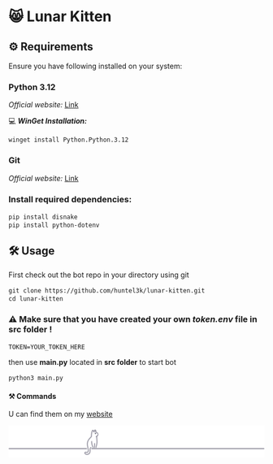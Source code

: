 # 😸 Lunar Kitten
## ⚙️ Requirements
Ensure you have following installed on your system:
### Python 3.12
*Official website:*
[Link](https://www.python.org/downloads/windows/)

💻 ***WinGet Installation:***
```
winget install Python.Python.3.12
```

### Git

*Official website:*
[Link](https://git-scm.com/download/win)

### Install required dependencies:
```
pip install disnake
pip install python-dotenv
```


## 🛠️ Usage

First check out the bot repo in your directory using git

```
git clone https://github.com/huntel3k/lunar-kitten.git
cd lunar-kitten
```
### ⚠️ Make sure that you have created your own *token.env* file in src folder !

```
TOKEN=YOUR_TOKEN_HERE
```

then use **main.py** located in **src folder** to start bot

```
python3 main.py
```

#### ⚒️ Commands
U can find them on my [website](https://huntel3k.github.io/website/pages/lunar-kitten.html)

![kitty](kitty.svg)